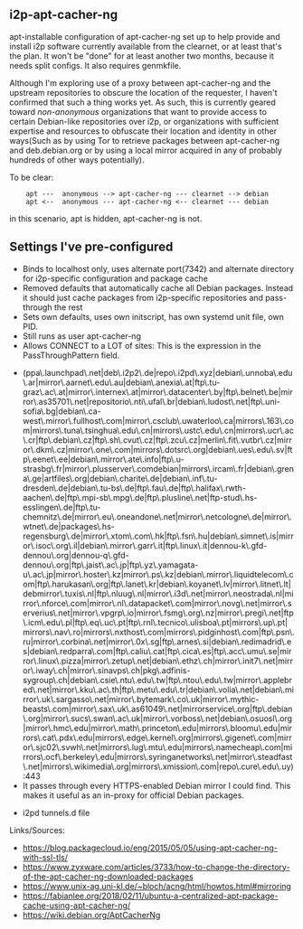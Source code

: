 i2p-apt-cacher-ng
-----------------

apt-installable configuration of apt-cacher-ng set up to help provide and
install i2p software currently available from the clearnet, or at least that's
the plan. It won't be "done" for at least another two months, because it needs
split configs. It also requires genmkfile.

Although I'm exploring use of a proxy between apt-cacher-ng and the upstream
repositories to obscure the location of the requester, I haven't confirmed that
such a thing works yet. As such, this is currently geared toward *non-anonymous*
organizations that want to provide access to certain Debian-like repositories
over i2p, or organizations with sufficient expertise and resources to obfuscate
their location and identity in other ways(Such as by using Tor to retrieve
packages between apt-cacher-ng and deb.debian.org or by using a local mirror
acquired in any of probably hundreds of other ways potentially).

To be clear:

        apt ---  anonymous --> apt-cacher-ng --- clearnet --> debian
        apt <--  anonymous --- apt-cacher-ng <-- clearnet --- debian

in this scenario, apt is hidden, apt-cacher-ng is not.

Settings I've pre-configured
----------------------------

 * Binds to localhost only, uses alternate port(7342) and alternate directory
 for i2p-specific configuration and package cache
 * Removed defaults that automatically cache all Debian packages. Instead it
 should just cache packages from i2p-specific repositories and pass-through the
 rest
 * Sets own defaults, uses own initscript, has own systemd unit file, own PID.
 * Still runs as user apt-cacher-ng
 * Allows CONNECT to a LOT of sites: This is the expression in the PassThroughPattern field.
  - (ppa\\.launchpad\\.net|deb\\.i2p2\\.de|repo\\.i2pd\\.xyz|debian\\.unnoba\\.edu\\.ar|mirror\\.aarnet\\.edu\\.au|debian\\.anexia\\.at|ftp\\.tu-graz\\.ac\\.at|mirror\\.internex\\.at|mirror\\.datacenter\\.by|ftp\\.belnet\\.be|mirror\\.as35701\\.net|repositorio\\.nti\\.ufal\\.br|debian\\.ludost\\.net|ftp\\.uni-sofia\\.bg|debian\\.ca-west\\.mirror\\.fullhost\\.com|mirror\\.csclub\\.uwaterloo\\.ca|mirrors\\.163\\.com|mirrors\\.tuna\\.tsinghua\\.edu\\.cn|mirrors\\.ustc\\.edu\\.cn|mirrors\\.ucr\\.ac\\.cr|ftp\\.debian\\.cz|ftp\\.sh\\.cvut\\.cz|ftp\\.zcu\\.cz|merlin\\.fit\\.vutbr\\.cz|mirror\\.dkm\\.cz|mirror\\.one\\.com|mirrors\\.dotsrc\\.org|debian\\.ues\\.edu\\.sv|ftp\\.eenet\\.ee|debian\\.mirror\\.ate\\.info|ftp\\.u-strasbg\\.fr|mirror\\.plusserver\\.comdebian|mirrors\\.ircam\\.fr|debian\\.grena\\.ge|artfiles\\.org|debian\\.charite\\.de|debian\\.inf\\.tu-dresden\\.de|debian\\.tu-bs\\.de|ftp\\.fau\\.de|ftp\\.halifax\\.rwth-aachen\\.de|ftp\\.mpi-sb\\.mpg\\.de|ftp\\.plusline\\.net|ftp-stud\\.hs-esslingen\\.de|ftp\\.tu-chemnitz\\.de|mirror\\.eu\\.oneandone\\.net|mirror\\.netcologne\\.de|mirror\\.wtnet\\.de|packages\\.hs-regensburg\\.de|mirror\\.xtom\\.com\\.hk|ftp\\.fsn\\.hu|debian\\.simnet\\.is|mirror\\.isoc\\.org\\.il|debian\\.mirror\\.garr\\.it|ftp\\.linux\\.it|dennou-k\\.gfd-dennou\\.org|dennou-q\\.gfd-dennou\\.org|ftp\\.jaist\\.ac\\.jp|ftp\\.yz\\.yamagata-u\\.ac\\.jp|mirror\\.hoster\\.kz|mirror\\.ps\\.kz|debian\\.mirror\\.liquidtelecom\\.com|ftp\\.harukasan\\.org|ftp\\.lanet\\.kr|debian\\.koyanet\\.lv|mirror\\.litnet\\.lt|debmirror\\.tuxis\\.nl|ftp\\.nluug\\.nl|mirror\\.i3d\\.net|mirror\\.neostrada\\.nl|mirror\\.nforce\\.com|mirror\\.nl\\.datapacket\\.com|mirror\\.novg\\.net|mirror\\.serverius\\.net|mirror\\.vpgrp\\.io|mirror\\.fsmg\\.org\\.nz|mirror\\.pregi\\.net|ftp\\.icm\\.edu\\.pl|ftp\\.eq\\.uc\\.pt|ftp\\.rnl\\.tecnico\\.ulisboa\\.pt|mirrors\\.up\\.pt|mirrors\\.nav\\.ro|mirrors\\.nxthost\\.com|mirrors\\.pidginhost\\.com|ftp\\.psn\\.ru|mirror\\.corbina\\.net|mirror\\.0x\\.sg|ftp\\.arnes\\.si|debian\\.redimadrid\\.es|debian\\.redparra\\.com|ftp\\.caliu\\.cat|ftp\\.cica\\.es|ftp\\.acc\\.umu\\.se|mirror\\.linux\\.pizza|mirror\\.zetup\\.net|debian\\.ethz\\.ch|mirror\\.init7\\.net|mirror\\.iway\\.ch|mirror\\.sinavps\\.ch|pkg\\.adfinis-sygroup\\.ch|debian\\.csie\\.ntu\\.edu\\.tw|ftp\\.ntou\\.edu\\.tw|mirror\\.applebred\\.net|mirror\\.kku\\.ac\\.th|ftp\\.metu\\.edu\\.tr|debian\\.volia\\.net|debian\\.mirror\\.uk\\.sargasso\\.net|mirror\\.bytemark\\.co\\.uk|mirror\\.mythic-beasts\\.com|mirror\\.sax\\.uk\\.as61049\\.net|mirrorservice\\.org|ftp\\.debian\\.org|mirror\\.sucs\\.swan\\.ac\\.uk|mirror\\.vorboss\\.net|debian\\.osuosl\\.org|mirror\\.hmc\\.edu|mirror\\.math\\.princeton\\.edu|mirrors\\.bloomu\\.edu|mirrors\\.cat\\.pdx\\.edu|mirrors\\.edge\\.kernel\\.org|mirrors\\.gigenet\\.com|mirror\\.sjc02\\.svwh\\.net|mirrors\\.lug\\.mtu\\.edu|mirrors\\.namecheap\\.com|mirrors\\.ocf\\.berkeley\\.edu|mirrors\\.syringanetworks\\.net|mirror\\.steadfast\\.net|mirrors\\.wikimedia\\.org|mirrors\\.xmission\\.com|repo\\.cure\\.edu\\.uy):443
  - It passes through every HTTPS-enabled Debian mirror I could find. This makes
  it useful as an in-proxy for official Debian packages.
 * i2pd tunnels.d file

Links/Sources:

 * https://blog.packagecloud.io/eng/2015/05/05/using-apt-cacher-ng-with-ssl-tls/
 * https://www.zyxware.com/articles/3733/how-to-change-the-directory-of-the-apt-cacher-ng-downloaded-packages
 * https://www.unix-ag.uni-kl.de/~bloch/acng/html/howtos.html#mirroring
 * https://fabianlee.org/2018/02/11/ubuntu-a-centralized-apt-package-cache-using-apt-cacher-ng/
 * https://wiki.debian.org/AptCacherNg



